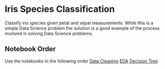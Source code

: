 # Iris Species Classification
Classify iris species given petal and sepal measurements.
While this is a simple Data Science problem the solution is a good example of the process involved in solving Data Science problems. 
## Notebook Order
Use the notebooks in the following order
[Data Cleaning](https://github.com/dataville/iris_dataset/blob/main/data_cleaning.ipynb)
[EDA](https://github.com/dataville/iris_dataset/blob/main/eda.ipynb)
[Decision Tree](https://github.com/dataville/iris_dataset/blob/main/decision_tree.ipynb)

